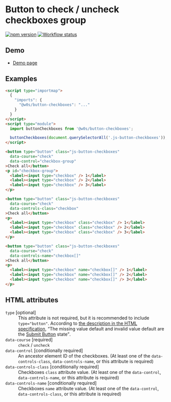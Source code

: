 # Button to check / uncheck checkboxes group

[![npm version](https://badge.fury.io/js/%40w0s%2Fbutton-checkboxes.svg)](https://www.npmjs.com/package/@w0s/button-checkboxes)
[![Workflow status](https://github.com/SaekiTominaga/js-library-browser/actions/workflows/button-checkboxes.yml/badge.svg)](https://github.com/SaekiTominaga/js-library-browser/actions/workflows/button-checkboxes.yml)

## Demo

- [Demo page](https://saekitominaga.github.io/js-library-browser/packages/button-checkboxes/demo/)

## Examples

```HTML
<script type="importmap">
  {
    "imports": {
      "@w0s/button-checkboxes": "..."
    }
  }
</script>
<script type="module">
  import buttonCheckboxes from '@w0s/button-checkboxes';

  buttonCheckboxes(document.querySelectorAll('.js-button-checkboxes')); // `getElementById()` or `getElementsByClassName()` or `getElementsByTagName()` or `querySelector()` or `querySelectorAll()`
</script>

<button type="button" class="js-button-checkboxes"
  data-course="check"
  data-control="checkbox-group"
>Check all</button>
<p id="checkbox-group">
  <label><input type="checkbox" /> 1</label>
  <label><input type="checkbox" /> 2</label>
  <label><input type="checkbox" /> 3</label>
</p>

<button type="button" class="js-button-checkboxes"
  data-course="check"
  data-controls-class="checkbox"
>Check all</button>
<p>
  <label><input type="checkbox" class="checkbox" /> 1</label>
  <label><input type="checkbox" class="checkbox" /> 2</label>
  <label><input type="checkbox" class="checkbox" /> 3</label>
</p>

<button type="button" class="js-button-checkboxes"
  data-course="check"
  data-controls-name="checkbox[]"
>Check all</button>
<p>
  <label><input type="checkbox" name="checkbox[]" /> 1</label>
  <label><input type="checkbox" name="checkbox[]" /> 2</label>
  <label><input type="checkbox" name="checkbox[]" /> 3</label>
</p>
```

## HTML attributes

<dl>
<dt><code>type</code> [optional]</dt>
<dd>This attribute is not required, but it is recommended to include <code>type="button"</code>. According to <a href="https://html.spec.whatwg.org/multipage/form-elements.html#attr-button-type">the description in the HTML specification</a>, <q cite="https://html.spec.whatwg.org/multipage/form-elements.html#attr-button-type">The missing value default and invalid value default are the <a href="https://html.spec.whatwg.org/multipage/form-elements.html#attr-button-type-submit-state">Submit Button</a> state</q>.</dd>
<dt><code>data-course</code> [required]</dt>
<dd><code>check</code> / <code>uncheck</code></dd>
<dt><code>data-control</code> [conditionally required]</dt>
<dd>An ancestor element ID of the checkboxes. (At least one of the <code>data-controls-class</code>, <code>data-controls-name</code>, or this attribute is required)</dd>
<dt><code>data-controls-class</code> [conditionally required]</dt>
<dd>Checkboxes <code>class</code> attribute value. (At least one of the <code>data-control</code>, <code>data-controls-name</code>, or this attribute is required)</dd>
<dt><code>data-controls-name</code> [conditionally required]</dt>
<dd>Checkboxes <code>name</code> attribute value. (At least one of the <code>data-control</code>, <code>data-controls-class</code>, or this attribute is required)</dd>
</dl>
